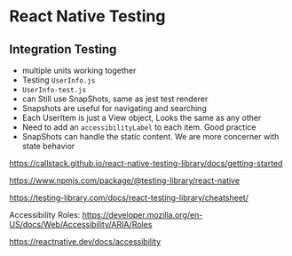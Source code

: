 # React Native Testing

## Integration Testing

- multiple units working together
- Testing `UserInfo.js`
- `UserInfo-test.js`
- can Still use SnapShots, same as jest test renderer
- Snapshots are useful for navigating and searching
- Each UserItem is just a View object, Looks the same as any other
- Need to add an `accessibilityLabel` to each item. Good practice
- SnapShots can handle the static content. We are more concerner with state behavior

https://callstack.github.io/react-native-testing-library/docs/getting-started

https://www.npmjs.com/package/@testing-library/react-native

https://testing-library.com/docs/react-testing-library/cheatsheet/

Accessibility Roles:
https://developer.mozilla.org/en-US/docs/Web/Accessibility/ARIA/Roles

https://reactnative.dev/docs/accessibility

